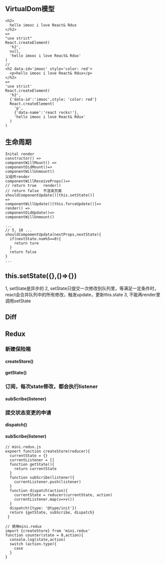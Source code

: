 ## VirtualDom模型
~~~
<h2>
  hello imooc i love React& Rdux
</h2>
=>
"use strict"
React.createElement(
  'h2',
  null,
  'hello imooc i love React& Rdux'
)
// 
<h2 data-id='imooc' style='color: red'>
  <p>hello imooc i love React& Rdux</p>
</h2>
=>
'use strict'
React.createElement(
  'h2',
  {'data-id':'imooc',style: 'color: red'}
  React.createElement(
    'p',
    {'data-name':'react rocks!'},
    'hello imooc i love React& Rdux'
  )
)
~~~
## 生命周期
~~~
Inital render
constructor() => 
componentWillMount() => 
componentDidMount()=>
componentWillUnmount()
父组件render
componentWillReceiveProps()=>
// return true   render()
// return false  不渲染页面
shouldComponentUpdate()[this.setState()]
=>
componentWillUpdate()[this.forceUpdate()]=>
render() => 
componentDidUpdate()=>
componentWillUnmount()
~~~
~~~
...
// 5, 10 ...
shouldCompomentUpdata(nextProps,nextState){
  if(nextState.num%5==0){
    return ture
  }
  return false
}
...
~~~
## this.setState({},()=>{})
1, setState是异步的
2, setState只提交一次修改到队列里，等满足一定条件时，react会合并队列中的所有修改，触发update，更新this.state
3, 不能再render里调用setState
## Diff
## Redux
### 新建保险箱
#### createStore()
#### getState()
### 订阅，每次state修改，都会执行listener
#### subScribe(listener)
### 提交状态变更的申请
#### dispatch()
#### subScribe(listener)
~~~
// mini.redux.js
expoert function createStore(reducer){
  currentState = {}
  currentListener = []
  function getState(){
    return currentState
  }
  function subScribe(listener){
    currentListener.push(listener)
  }
  function dispatch(action){
    currentState = reducer(currentState, action)
    currentListener.map(v=>v())
  }
  dispatch({type: '@type/init'})
  return {getState, subScribe, dispatch}
 }
~~~
~~~
// 使用mini.redux
import {createStore} from 'mini.redux'
function counter(state = 0,action){
  console.log(state,action)
  switch (action.type){
    case
  }
}
~~~

